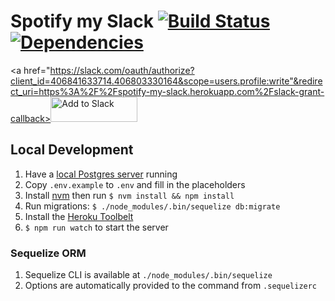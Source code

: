 # Spotify my Slack [![Build Status](https://travis-ci.com/micthiesen/spotify-my-slack.svg?branch=master)](https://travis-ci.com/micthiesen/spotify-my-slack) [![Dependencies](https://david-dm.org/micthiesen/spotify-my-slack.svg)](https://david-dm.org/micthiesen/spotify-my-slack)

<a href="https://slack.com/oauth/authorize?client_id=406841633714.406803330164&scope=users.profile:write"&redirect_uri=https%3A%2F%2Fspotify-my-slack.herokuapp.com%2Fslack-grant-callback><img alt="Add to Slack" height="40" width="139" src="https://platform.slack-edge.com/img/add_to_slack.png" srcset="https://platform.slack-edge.com/img/add_to_slack.png 1x, https://platform.slack-edge.com/img/add_to_slack@2x.png 2x" /></a>

## Local Development
1. Have a [local Postgres server](https://devcenter.heroku.com/articles/heroku-postgresql#local-setup) running
1. Copy `.env.example` to `.env` and fill in the placeholders
1. Install [nvm](https://github.com/creationix/nvm) then run `$ nvm install && npm install`
1. Run migrations: `$ ./node_modules/.bin/sequelize db:migrate`
1. Install the [Heroku Toolbelt](https://devcenter.heroku.com/articles/heroku-cli#download-and-install)
1. `$ npm run watch` to start the server

### Sequelize ORM
1. Sequelize CLI is available at `./node_modules/.bin/sequelize`
1. Options are automatically provided to the command from `.sequelizerc`
